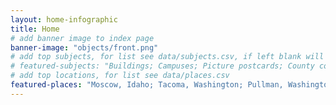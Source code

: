 ```yaml
---
layout: home-infographic
title: Home
# add banner image to index page 
banner-image: "objects/front.png"
# add top subjects, for list see data/subjects.csv, if left blank will auto generate top 6
# featured-subjects: "Buildings; Campuses; Picture postcards; County courthouses; Farms; Schools"
# add top locations, for list see data/places.csv
featured-places: "Moscow, Idaho; Tacoma, Washington; Pullman, Washington; Spokane, Washington"
---
```


